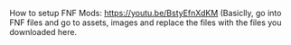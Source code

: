 How to setup FNF Mods: https://youtu.be/BstyEfnXdKM (Basiclly, go into FNF files and go to assets, images and replace the files with the files you downloaded here.
